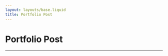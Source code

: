 ```yaml
---
layout: layouts/base.liquid
title: Portfolio Post
---
```


<!-- Page Title -->
<h1>Portfolio Post</h1>

<!-- Container for the portfolio post content -->
<div id="portfolio-post">
  <p></p> <!-- Default message if no portfolio post is specified -->
</div>

---

<!-- Placeholder for additional related portfolio posts or content -->
<div id="portfolio-posts">
  <!-- Portfolio posts will be rendered here -->
</div>

<!-- Contentful SDK -->
<script
  src="https://cdn.jsdelivr.net/npm/contentful@7.0.5/dist/contentful.browser.min.js"
  charset="utf-8"
></script>

<!-- Fix for 'exports' variable issue in certain environments -->
<script>
  var exports = {}; // Ensures compatibility with Contentful's rich-text renderer
</script>

<!-- Contentful Rich Text Renderer -->
<script
  src="https://cdn.jsdelivr.net/npm/@contentful/rich-text-html-renderer@12.0.0/dist/rich-text-html-renderer.es5.min.js"
  charset="utf-8"
></script>

<script>
  // Space and access credentials for Contentful API
  const spaceId = '{{ contentful.spaceId }}';
  const accessToken = '{{ contentful.accessToken }}';

  // Extract the slug from the URL query parameters
  const urlParams = new URLSearchParams(window.location.search);
  const slug = urlParams.get('slug'); // Get the 'slug' parameter

  // Display a message if no slug is provided
  if (!slug) {
    document.getElementById('portfolio-post').innerHTML = '<p>No portfolio post specified.</p>';
  } else {
    // Fetch and render the portfolio post corresponding to the slug
    fetchPortfolioPosts(slug);
  }

  /**
   * Fetches portfolio post data from Contentful based on the provided slug
   * and renders the content on the page.
   * 
   * @param {string} slug - Unique identifier for the portfolio post.
   */
  async function fetchPortfolioPosts(slug) {
    try {
      // Fetch portfolio post data matching the provided slug
      const response = await fetch(
        `https://cdn.contentful.com/spaces/${spaceId}/environments/master/entries?access_token=${accessToken}&content_type=portfolio&fields.slug=${slug}&include=1`
      );
      const data = await response.json();

      // Extract the portfolio post from the API response
      const portfolioPost = data.items[0];

      // Configuration options for rendering rich text content
      const options = {
        renderNode: {
          // Render embedded asset blocks (images, videos, etc.)
          'embedded-asset-block': (node) => {
            const assetId = node.data.target.sys.id;
            const asset = data.includes.Asset.find((asset) => asset.sys.id === assetId);
            if (asset && asset.fields && asset.fields.file) {
              const assetUrl = `https:${asset.fields.file.url}`;
              return `<img src="${assetUrl}" alt="${asset.fields.title || 'Embedded Image'}" style="width: 100%; max-width: 900px; max-height: 600px; object-fit: contain;" />`;
            }
            return ''; // Return empty string if the asset is not found
          },
        },
      };

      // Render the portfolio post's content dynamically in the page
      document.getElementById('portfolio-post').innerHTML = `
        <h2>${portfolioPost.fields.title}</h2>
        <p><strong>Type:</strong> ${portfolioPost.fields.type}</p>
        <div>${documentToHtmlString(portfolioPost.fields.content, options)}</div>
      `;
    } catch (error) {
      // Handle any errors that occur during the fetch or rendering process
      console.error('Error fetching portfolio post:', error);
    }
  }
</script>
